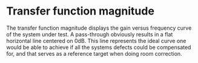 # Transfer function magnitude
The transfer function magnitude displays the gain versus frequency curve of the system under test. A
pass-through obviously results in a flat horizontal line centered on 0dB. This line represents the ideal
curve one would be able to achieve if all the systems defects could be compensated for, and that serves
as a reference target when doing room correction.


